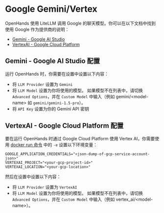 # Google Gemini/Vertex

OpenHands 使用 LiteLLM 调用 Google 的聊天模型。你可以在以下文档中找到使用 Google 作为提供商的说明：

- [Gemini - Google AI Studio](https://docs.litellm.ai/docs/providers/gemini)
- [VertexAI - Google Cloud Platform](https://docs.litellm.ai/docs/providers/vertex)

## Gemini - Google AI Studio 配置

运行 OpenHands 时，你需要在设置中设置以下内容：
* 将 `LLM Provider` 设置为 `Gemini`
* 将 `LLM Model` 设置为你将使用的模型。
如果模型不在列表中，请切换 `Advanced Options`，并在 `Custom Model` 中输入（例如 gemini/&lt;model-name&gt; 如 `gemini/gemini-1.5-pro`）。
* 将 `API Key` 设置为你的 Gemini API 密钥

## VertexAI - Google Cloud Platform 配置

要在运行 OpenHands 时通过 Google Cloud Platform 使用 Vertex AI，你需要使用 [docker run 命令](/modules/usage/installation#start-the-app) 中的 `-e` 设置以下环境变量：

```
GOOGLE_APPLICATION_CREDENTIALS="<json-dump-of-gcp-service-account-json>"
VERTEXAI_PROJECT="<your-gcp-project-id>"
VERTEXAI_LOCATION="<your-gcp-location>"
```

然后在设置中设置以下内容：
* 将 `LLM Provider` 设置为 `VertexAI`
* 将 `LLM Model` 设置为你将使用的模型。
如果模型不在列表中，请切换 `Advanced Options`，并在 `Custom Model` 中输入（例如 vertex_ai/&lt;model-name&gt;）。
